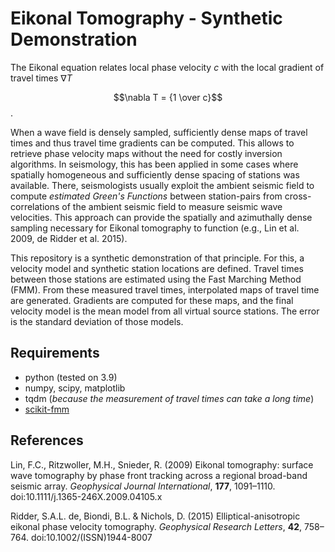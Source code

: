 # Eikonal Tomography - Synthetic Demonstration

The Eikonal equation relates local phase velocity $c$ with the local gradient of travel times $\nabla T$

$$\nabla T = {1 \over c}$$.

When a wave field is densely sampled, sufficiently dense maps of travel times and thus travel time gradients can be computed. This allows to retrieve phase velocity maps without the need for costly inversion algorithms. In seismology, this has been applied in some cases where spatially homogeneous and sufficiently dense spacing of stations was available. There, seismologists usually exploit the ambient seismic field to compute *estimated Green's Functions* between station-pairs from cross-correlations of the ambient seismic field to measure seismic wave velocities. This approach can provide the spatially and azimuthally dense sampling necessary for Eikonal tomography to function (e.g., Lin et al. 2009, de Ridder et al. 2015).

This repository is a synthetic demonstration of that principle. For this, a velocity model and synthetic station locations are defined. Travel times between those stations are estimated using the Fast Marching Method (FMM). From these measured travel times, interpolated maps of travel time are generated. Gradients are computed for these maps, and the final velocity model is the mean model from all virtual source stations. The error is the standard deviation of those models.

## Requirements

* python (tested on 3.9)
* numpy, scipy, matplotlib
* tqdm (*because the measurement of travel times can take a long time*)
* [scikit-fmm](https://github.com/scikit-fmm/scikit-fmm)

## References

Lin, F.C., Ritzwoller, M.H., Snieder, R. (2009) Eikonal tomography: surface wave tomography by phase front tracking across a regional broad-band seismic array. <i>Geophysical Journal International</i>, <b>177</b>, 1091–1110. doi:10.1111/j.1365-246X.2009.04105.x

Ridder, S.A.L. de, Biondi, B.L. &#38; Nichols, D. (2015) Elliptical-anisotropic eikonal phase velocity tomography. <i>Geophysical Research Letters</i>, <b>42</b>, 758–764. doi:10.1002/(ISSN)1944-8007